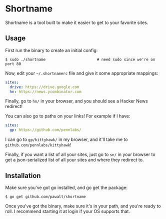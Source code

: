 # Shortname

Shortname is a tool built to make it easier to get to your favorite sites.

## Usage

First run the binary to create an initial config:


```
$ sudo ./shortname                       # need sudo since we're on port 80
```

Now, edit your `~/.shortnamerc` file and give it some appropriate mappings:

```yaml
sites:
  drive: https://drive.google.com
  hn: https://news.ycombinator.com
```

Finally, go to `hn/` in your browser, and you should see a Hacker News redirect!

You can also go to paths on your links! For example if I have:

```yaml
sites:
  gp: https://github.com/pennlabs/
```

I can go to `gp/kittyhawk/` in my browser, and it'll take me to `github.com/pennlabs/kittyhawk`!

Finally, if you want a list of all your sites, just go to `sn/` in your browser to get a json-serialized list of all your sites and where they redirect to.

## Installation

Make sure you've got go installed, and go get the package:

```
$ go get github.com/pawalt/shortname
```

Once you've got the binary, make sure it's in your path, and you're ready to roll. I recommend starting it at login if your OS supports that.